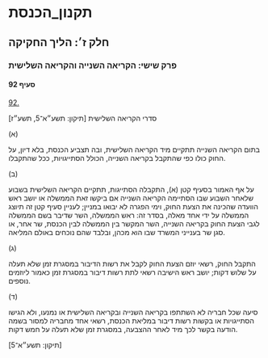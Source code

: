 # תקנון_הכנסת

## חלק ז׳: הליך החקיקה

### פרק שישי: הקריאה השנייה והקריאה השלישית

#### סעיף 92

[92.](https://he.wikisource.org/wiki/תקנון_הכנסת#s_yp_92)

סדרי הקריאה השלישית [תיקון: תשע״א־5, תשע״ז]

(א)

בתום
הקריאה השנייה תתקיים מיד הקריאה השלישית, ובה תצביע הכנסת, בלא דיון, על
החוק כולו כפי שהתקבל בקריאה השנייה, הכולל הסתייגויות, ככל שהתקבלו.

(ב)

על אף
האמור בסעיף קטן (א), התקבלה הסתייגות, תתקיים הקריאה השלישית בשבוע שלאחר
השבוע שבו הסתיימה הקריאה השנייה אם ביקשו זאת הממשלה או יושב ראש הוועדה
שהכינה את הצעת החוק, וימי הפגרה לא יבואו במניין; לעניין סעיף קטן זה
תיוצג הממשלה על ידי אחד מאלה, בסדר זה: ראש הממשלה, השר שדיבר בשם הממשלה
לגבי הצעת החוק בקריאה השנייה, השר המקשר בין הממשלה לבין הכנסת, שר אחר,
או סגן שר בענייני המשרד שבו הוא מכהן, ובלבד שהם נוכחים באולם המליאה.

(ג)

התקבל
החוק, רשאי יוזם הצעת החוק לקבל את רשות הדיבור במסגרת זמן שלא תעלה על
שלוש דקות; יושב ראש הישיבה רשאי לתת רשות דיבור במסגרת זמן כאמור ליוזמים
נוספים.

(ד)

סיעה שכל
חבריה לא השתתפו בקריאה השנייה ובקריאה השלישית או נמנעו, ולא הגישו
הסתייגויות או בקשות רשות דיבור במליאת הכנסת, רשאי אחד מחבריה למסור בשמה
הודעה בקשר לכך מיד לאחר ההצבעה, במסגרת זמן שלא תעלה על חמש דקות.

[תיקון: תשע״א־5]